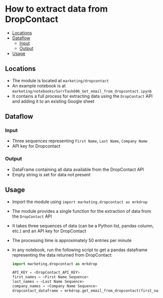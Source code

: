 # How to extract data from DropContact

<!-- toc -->

- [Locations](#locations)
- [Dataflow](#dataflow)
  * [Input](#input)
  * [Output](#output)
- [Usage](#usage)

<!-- tocstop -->

## Locations

- The module is located at `marketing/dropcontact`
- An example notebook is at `marketing/notebooks/SorrTask606_Get_email_from_dropcontact.ipynb`
- It contains a full process for extracting data using the `DropContact` API and adding it to an existing Google sheet

## Dataflow

### Input

- Three sequences representing `First Name`, `Last Name`, `Company Name`
- API key for Dropcontact

### Output

- DataFrame containing all data available from the DropContact API
- Empty string is set for data not present

## Usage

- Import the module using `import marketing.dropcontact as mrkdrop`
- The module provides a single function for the extraction of data from the `DropContact` API
- It takes three sequences of data (can be a Python list, pandas column, etc.) and an API key for DropContact
- The processing time is approximately 50 entries per minute
- In any notebook, run the following script to get a pandas dataframe representing the data returned from DropContact:

  ```python
  import marketing.dropcontact as mrkdrop

  API_KEY = <DropContact_API_KEY>
  first_names = <First Name Sequence>
  last_names = <Last Name Sequence>
  company_names = <Company Name Sequence>
  dropcontact_dataframe = mrkdrop.get_email_from_dropcontact(first_names, last_names, company_names, API_KEY)
  ```